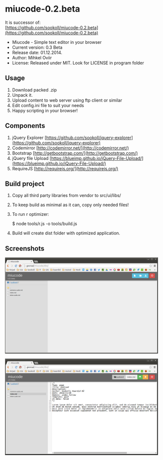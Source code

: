 miucode-0.2.beta
================

It is successor of:  
[https://github.com/sookoll/miucode-0.2.beta](https://github.com/sookoll/miucode-0.2.beta)

* Miucode - Simple text editor in your browser
* Current version: 0.3 Beta
* Release date: 01.12.2014.
* Author: Mihkel Oviir
* License: Released under MIT. Look for LICENSE in program folder
 
## Usage

1. Download packed .zip
2. Unpack it.
3. Upload content to web server using ftp client or similar
4. Edit config.ini file to suit your needs
5. Happy scripting in your browser!

## Components

1. jQuery Explorer [https://github.com/sookoll/jquery-explorer](https://github.com/sookoll/jquery-explorer)
2. Codemirror [http://codemirror.net/](http://codemirror.net/)
3. Bootstrap [http://getbootstrap.com/](http://getbootstrap.com/)
4. jQuery file Upload [https://blueimp.github.io/jQuery-File-Upload/](https://blueimp.github.io/jQuery-File-Upload/)
5. RequireJS [http://requirejs.org/](http://requirejs.org/)

## Build project

1. Copy all third party libraries from vendor to src/ui/libs/
2. To keep build as minimal as it can, copy only needed files!
3. To run r optimizer:

    $ node tools/r.js -o tools/build.js
    
4. Build will create dist folder with optimized application.

## Screenshots

![](scr1.png)

![](scr2.png)